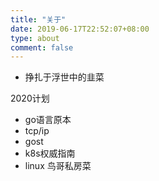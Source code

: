 ```yaml
---
title: "关于"
date: 2019-06-17T22:52:07+08:00
type: about
comment: false
---
```


- 挣扎于浮世中的韭菜

2020计划
- go语言原本
- tcp/ip
- gost
- k8s权威指南
- linux 鸟哥私房菜
